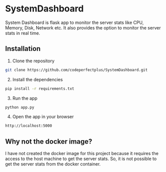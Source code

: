 # SystemDashboard

System Dashboard is flask app to monitor the server stats like CPU, Memory, Disk, Network etc. It also provides the option to monitor the server stats in real time.

## Installation

1. Clone the repository

```bash
git clone https://github.com/codeperfectplus/SystemDashboard.git
```

2. Install the dependencies

```bash
pip install -r requirements.txt
```

3. Run the app

```bash
python app.py
```

4. Open the app in your browser

```bash
http://localhost:5000
```


## Why not the docker image?

I have not created the docker image for this project because it requires the access to the host machine to get the server stats. So, it is not possible to get the server stats from the docker container.
